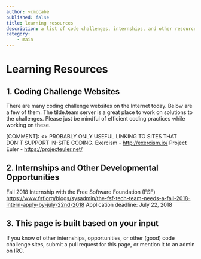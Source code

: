 ```yaml
---
author: ~cmccabe
published: false
title: learning resources
description: a list of code challenges, internships, and other resources to support learning by tilde.team members
category: 
    - main
---
```


# Learning Resources

## 1. Coding Challenge Websites

There are many coding challenge websites on the Internet today.  Below are a few of them.  The tilde.team server is a great place to work on solutions to the challenges.  Please just be mindful of efficient coding practices while working on these.

[COMMENT]: <> PROBABLY ONLY USEFUL LINKING TO SITES THAT DON'T SUPPORT IN-SITE CODING.
Exercism - http://exercism.io/
Project Euler - https://projecteuler.net/

## 2. Internships and Other Developmental Opportunities

Fall 2018 Internship with the Free Software Foundation (FSF)
https://www.fsf.org/blogs/sysadmin/the-fsf-tech-team-needs-a-fall-2018-intern-apply-by-july-22nd-2018
Application deadline: July 22, 2018

## 3. This page is built based on your input

If you know of other internships, opportunities, or other (good) code challenge sites, submit a pull request for this page, or mention it to an admin on IRC.